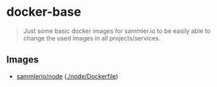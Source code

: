 # docker-base

> Just some basic docker images for sammler.io to be easily able to change the used images in all projects/services.

## Images

- [sammlerio/node]() ([./node/Dockerfile](./node/Dockerfile))
